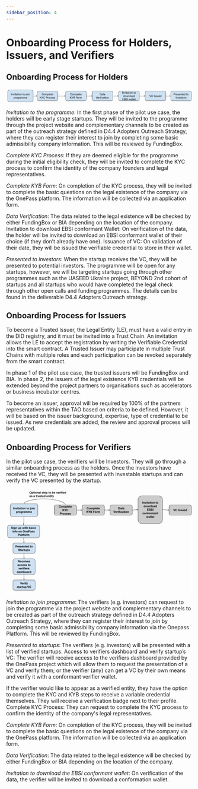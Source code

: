 ```yaml
---
sidebar_position: 4
---
```


# Onboarding Process for Holders, Issuers, and Verifiers

## Onboarding Process for Holders

![Onboarding for holders](./img/onboarding-holder.png)

_Invitation to the programme_: In the first phase of the pilot use case, the holders will be early stage startups.
They will be invited to the programme through the project website and complementary channels to be
created as part of the outreach strategy defined in D4.4 Adopters Outreach Strategy, where they can register their interest to join by completing some basic admissibility company information. This will be
reviewed by FundingBox.

_Complete KYC Process_: If they are deemed eligible for the programme during the initial eligibility check,
they will be invited to complete the KYC process to confirm the identity of the company founders and legal
representatives.

_Complete KYB Form_: On completion of the KYC process, they will be invited to complete the basic questions
on the legal existence of the company via the OnePass platform. The information will be collected via an
application form.

_Data Verification_: The data related to the legal existence will be checked by either FundingBox or BIA
depending on the location of the company.
Invitation to download EBSI conformant Wallet: On verification of the data, the holder will be invited to
download an EBSI conformant wallet of their choice (if they don’t already have one).
Issuance of VC: On validation of their date, they will be issued the verifiable credential to store in their
wallet.

_Presented to investors_: When the startup receives the VC, they will be presented to potential investors.
The programme will be open for any startups, however, we will be targeting startups going through other
programmes such as the UASEED Ukraine project, BEYOND 2nd cohort of startups and all startups who
would have completed the legal check through other open calls and funding programmes. The details can
be found in the deliverable D4.4 Adopters Outreach strategy.

## Onboarding Process for Issuers

To become a Trusted Issuer, the Legal Entity (LE), must have a valid entry in the DID registry, and it must
be invited into a Trust Chain. An invitation allows the LE to accept the registration by writing the Verifiable
Credential into the smart contract. A Trusted Issuer may participate in multiple Trust Chains with multiple
roles and each participation can be revoked separately from the smart contract.

In phase 1 of the pilot use case, the trusted issuers will be FundingBox and BIA. In phase 2, the issuers of
the legal existence KYB credentials will be extended beyond the project partners to organisations such as
accelerators or business incubator centres.

To become an issuer, approval will be required by 100% of the partners representatives within the TAO
based on criteria to be defined. However, it will be based on the issuer background, expertise, type of
credential to be issued. As new credentials are added, the review and approval process will be updated.

## Onboarding Process for Verifiers

In the pilot use case, the verifiers will be Investors. They will go through a similar onboarding process as
the holders. Once the investors have received the VC, they will be presented with investable startups and
can verify the VC presented by the startup.

![Onboarding for verifiers](./img/onboarding-verifiers.png)

_Invitation to join programme_: The verifiers (e.g. investors) can request to join the programme via the
project website and complementary channels to be created as part of the outreach strategy defined in
D4.4 Adopters Outreach Strategy, where they can register their interest to join by completing some basic
admissibility company information via the Onepass Platform. This will be reviewed by FundingBox.

_Presented to startups_: The verifiers (e.g. investors) will be presented with a list of verified startups.
Access to verifiers dashboard and verify startup’s VC: The verifier will receive access to the verifiers
dashboard provided by the OnePass project which will allow them to request the presentation of a VC and
verify them; or the verifier (any) can get a VC by their own means and verify it with a conformant verifier
wallet.

If the verifier would like to appear as a verified entity, they have the option to complete the KYC and KYB
steps to receive a variable credential themselves. They will receive a verification badge next to their profile.
Complete KYC Process: They can request to complete the KYC process to confirm the identity of the
company's legal representatives.

_Complete KYB Form_: On completion of the KYC process, they will be invited to complete the basic questions
on the legal existence of the company via the OnePass platform. The information will be collected via an
application form.

_Data Verification_: The data related to the legal existence will be checked by either FundingBox or BIA
depending on the location of the company.

_Invitation to download the EBSI conformant wallet_: On verification of the data, the verifier will be
invited to download a conformation wallet.
